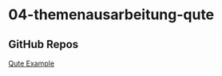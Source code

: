 # 04-themenausarbeitung-qute

## GitHub Repos

[Qute Example](https://davidenkovic.github.io/qute-example/)
